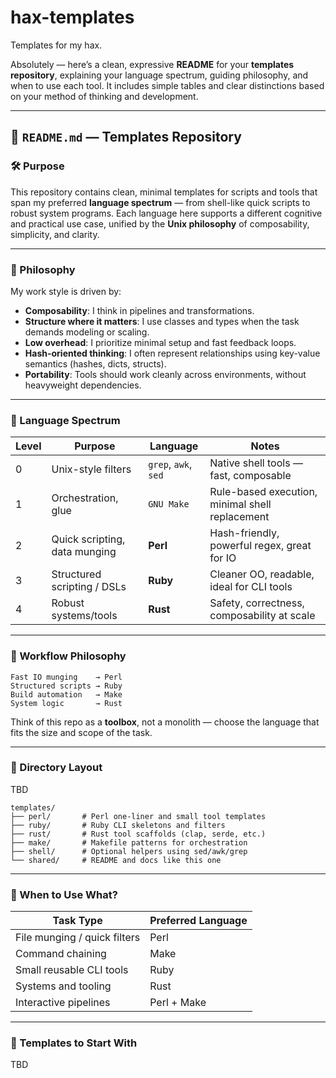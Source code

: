 # hax-templates

Templates for my hax.

Absolutely — here’s a clean, expressive **README** for your **templates repository**, explaining your language spectrum, guiding philosophy, and when to use each tool. It includes simple tables and clear distinctions based on your method of thinking and development.

---

## 🧾 `README.md` — Templates Repository

### 🛠 Purpose

This repository contains clean, minimal templates for scripts and tools that span my preferred **language spectrum** — from shell-like quick scripts to robust system programs. Each language here supports a different cognitive and practical use case, unified by the **Unix philosophy** of composability, simplicity, and clarity.

---

### 🧠 Philosophy

My work style is driven by:

* **Composability**: I think in pipelines and transformations.
* **Structure where it matters**: I use classes and types when the task demands modeling or scaling.
* **Low overhead**: I prioritize minimal setup and fast feedback loops.
* **Hash-oriented thinking**: I often represent relationships using key-value semantics (hashes, dicts, structs).
* **Portability**: Tools should work cleanly across environments, without heavyweight dependencies.

---

### 🧰 Language Spectrum

| Level | Purpose                       | Language             | Notes                                           |
| ----- | ----------------------------- | -------------------- | ----------------------------------------------- |
| 0     | Unix-style filters            | `grep`, `awk`, `sed` | Native shell tools — fast, composable           |
| 1     | Orchestration, glue           | `GNU Make`           | Rule-based execution, minimal shell replacement |
| 2     | Quick scripting, data munging | **Perl**             | Hash-friendly, powerful regex, great for IO     |
| 3     | Structured scripting / DSLs   | **Ruby**             | Cleaner OO, readable, ideal for CLI tools       |
| 4     | Robust systems/tools          | **Rust**             | Safety, correctness, composability at scale     |

---

### 🔁 Workflow Philosophy

```text
Fast IO munging    → Perl
Structured scripts → Ruby
Build automation   → Make
System logic       → Rust
```

Think of this repo as a **toolbox**, not a monolith — choose the language that fits the size and scope of the task.

---

### 📂 Directory Layout

TBD

```text
templates/
├── perl/       # Perl one-liner and small tool templates
├── ruby/       # Ruby CLI skeletons and filters
├── rust/       # Rust tool scaffolds (clap, serde, etc.)
├── make/       # Makefile patterns for orchestration
├── shell/      # Optional helpers using sed/awk/grep
└── shared/     # README and docs like this one
```

---

### 🧪 When to Use What?

| Task Type                    | Preferred Language |
| ---------------------------- | ------------------ |
| File munging / quick filters | Perl               |
| Command chaining             | Make               |
| Small reusable CLI tools     | Ruby               |
| Systems and tooling          | Rust               |
| Interactive pipelines        | Perl + Make        |

---

### 🚀 Templates to Start With

TBD
